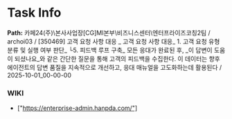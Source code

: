 # Task Info

**Path:** 카페24(주)\본사사업장\[CG]MI본부\비즈니스센터\엔터프라이즈코칭2팀 / archoi03 / [350469] 고객 요청 사항 대응 _ 고객 요청 사항 대응_ 1. 고객 요청 유형 분류 및 실행 여부 판단_ └5. 피드백 루프 구축_ 모든 응대가 완료된 후, _이 답변이 도움이 되셨나요_와 같은 간단한 질문을 통해 고객의 피드백을 수집한다. 이 데이터는 향후 에이전트의 답변 품질을 지속적으로 개선하고, 응대 매뉴얼을 고도화하는데 활용된다 / 2025-10-01_00-00-00

### WIKI
- ["https://enterprise-admin.hanpda.com/"]

